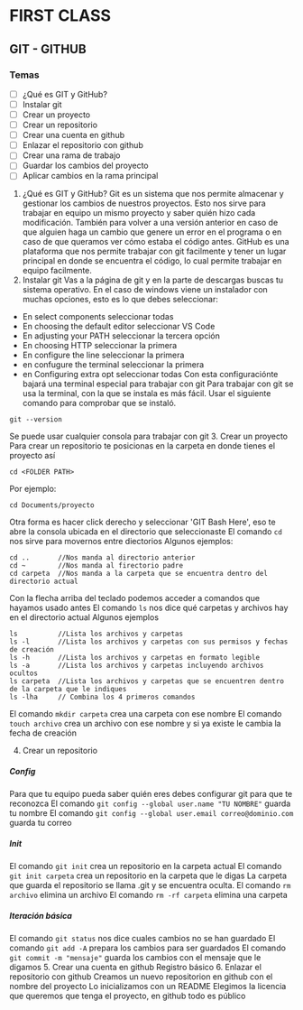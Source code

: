 # FIRST CLASS
## GIT - GITHUB
### Temas
- [ ] ¿Qué es GIT y GitHub?
- [ ] Instalar git
- [ ] Crear un proyecto
- [ ] Crear un repositorio
- [ ] Crear una cuenta en github
- [ ] Enlazar el repositorio con github
- [ ] Crear una rama de trabajo
- [ ] Guardar los cambios del proyecto
- [ ] Aplicar cambios en la rama principal

1. ¿Qué es GIT y GitHub?
Git es un sistema que nos permite almacenar y gestionar los cambios de nuestros proyectos. Esto nos sirve para trabajar en equipo un mismo proyecto y saber quién hizo cada modificación. También para volver a una versión anterior en caso de que alguien haga un cambio que genere un error en el programa o en caso de que queramos ver cómo estaba el código antes.
GitHub es una plataforma que nos permite trabajar con git facilmente y tener un lugar principal en donde se encuentra el código, lo cual permite trabajar en equipo facilmente.
2. Instalar git
Vas a la página de git y en la parte de descargas buscas tu sistema operativo.
En el caso de windows viene un instalador con muchas opciones, esto es lo que debes seleccionar:
* En select components seleccionar todas
* En choosing the default editor seleccionar VS Code
* En adjusting your PATH seleccionar la tercera opción 
* En choosing HTTP seleccionar la primera
* En configure the line seleccionar la primera
* en confugure the terminal seleccionar la primera
* en Configuring extra opt seleccionar todas
Con esta configuraciónte bajará una terminal especial para trabajar con git
Para trabajar con git se usa la terminal, con la que se instala es más fácil.
Usar el siguiente comando para comprobar que se instaló.
```
git --version 
```
Se puede usar cualquier consola para trabajar con git
3. Crear un proyecto
Para crear un repositorio te posicionas en la carpeta en donde tienes el proyecto así
```
cd <FOLDER PATH>
```
Por ejemplo:
```
cd Documents/proyecto
```
Otra forma es hacer click derecho y seleccionar 'GIT Bash Here', eso te abre la consola ubicada en el directorio que seleccionaste
El comando `cd` nos sirve para movernos entre diectorios
Algunos ejemplos:
```
cd ..       //Nos manda al directorio anterior
cd ~        //Nos manda al firectorio padre
cd carpeta  //Nos manda a la carpeta que se encuentra dentro del directorio actual
```
Con la flecha arriba del teclado podemos acceder a comandos que hayamos usado antes
El comando `ls` nos dice qué carpetas y archivos hay en el directorio actual
Algunos ejemplos
```
ls          //Lista los archivos y carpetas
ls -l       //Lista los archivos y carpetas con sus permisos y fechas de creación
ls -h       //Lista los archivos y carpetas en formato legible
ls -a       //Lista los archivos y carpetas incluyendo archivos ocultos
ls carpeta  //Lista los archivos y carpetas que se encuentren dentro de la carpeta que le indiques
ls -lha     // Combina los 4 primeros comandos
```
El comando `mkdir carpeta` crea una carpeta con ese nombre
El comando `touch archivo` crea un archivo con ese nombre y si ya existe le cambia la fecha de creación

4. Crear un repositorio
##### Config
Para que tu equipo pueda saber quién eres debes configurar git para que te reconozca
El comando `git config --global user.name "TU NOMBRE"` guarda tu nombre 
El comando `git config --global user.email correo@dominio.com` guarda tu correo
##### Init
El comando `git init` crea un repositorio en la carpeta actual
El comando `git init carpeta` crea un repositorio en la carpeta que le digas
La carpeta que guarda el repositorio se llama .git y se encuentra oculta.
El comando `rm archivo` elimina un archivo
El comando `rm -rf carpeta` elimina una carpeta
##### Iteración básica
El comando `git status` nos dice cuales cambios no se han guardado
El comando `git add -A` prepara los cambios para ser guardados
El comando `git commit -m "mensaje"` guarda los cambios con el mensaje que le digamos
5. Crear una cuenta en github
Registro básico
6. Enlazar el repositorio con github
Creamos un nuevo repositorion en github con el nombre del proyecto 
Lo inicializamos con un README
Elegimos la licencia que queremos que tenga el proyecto, en github todo es público
